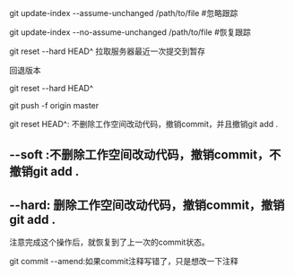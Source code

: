 git update-index --assume-unchanged /path/to/file #忽略跟踪

git update-index --no-assume-unchanged /path/to/file #恢复跟踪



git reset --hard HEAD^ 拉取服务器最近一次提交到暂存





回退版本

git reset --hard HEAD^ 	

git push -f origin master





 git reset HEAD^: 不删除工作空间改动代码，撤销commit，并且撤销git add . 

## --soft :不删除工作空间改动代码，撤销commit，不撤销git add . 

## --hard: 删除工作空间改动代码，撤销commit，撤销git add . 

注意完成这个操作后，就恢复到了上一次的commit状态。

git commit --amend:如果commit注释写错了，只是想改一下注释